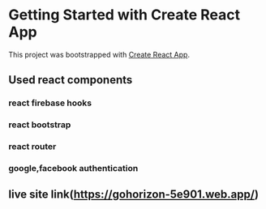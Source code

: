 # Getting Started with Create React App

This project was bootstrapped with [Create React App](https://github.com/facebook/create-react-app).

## Used react components

### react firebase hooks
### react bootstrap 
### react router
### google,facebook authentication

## live site link(https://gohorizon-5e901.web.app/)


